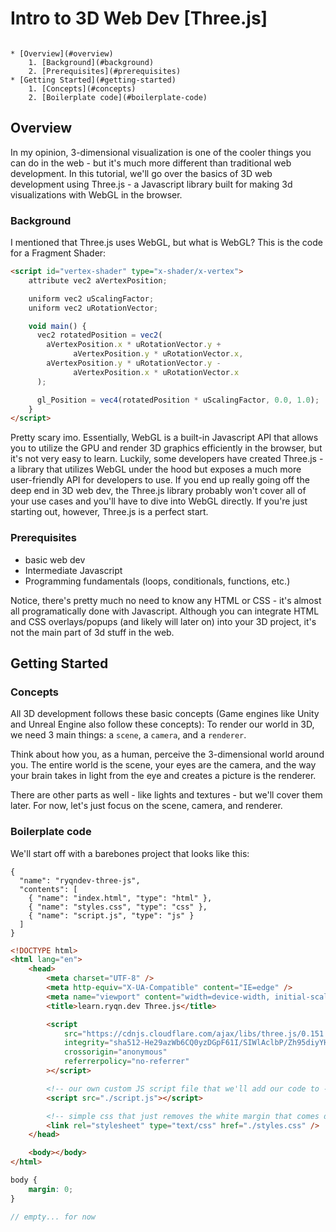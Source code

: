 # Intro to 3D Web Dev [Three.js]

```table-of-contents

* [Overview](#overview)
    1. [Background](#background)
    2. [Prerequisites](#prerequisites)
* [Getting Started](#getting-started)
    1. [Concepts](#concepts)
    2. [Boilerplate code](#boilerplate-code)
```

## Overview

In my opinion, 3-dimensional visualization is one of the cooler things you can do in the web - but it's much more different than traditional web development. In this tutorial, we'll go over the basics of 3D web development using Three.js - a Javascript library built for making 3d visualizations with WebGL in the browser.

### Background

I mentioned that Three.js uses WebGL, but what is WebGL? This is the code for a Fragment Shader:

```html
<script id="vertex-shader" type="x-shader/x-vertex">
    attribute vec2 aVertexPosition;

    uniform vec2 uScalingFactor;
    uniform vec2 uRotationVector;

    void main() {
      vec2 rotatedPosition = vec2(
        aVertexPosition.x * uRotationVector.y +
              aVertexPosition.y * uRotationVector.x,
        aVertexPosition.y * uRotationVector.y -
              aVertexPosition.x * uRotationVector.x
      );

      gl_Position = vec4(rotatedPosition * uScalingFactor, 0.0, 1.0);
    }
</script>
```

Pretty scary imo. Essentially, WebGL is a built-in Javascript API that allows you to utilize the GPU and render 3D graphics efficiently in the browser, but it's not very easy to learn. Luckily, some developers have created Three.js - a library that utilizes WebGL under the hood but exposes a much more user-friendly API for developers to use. If you end up really going off the deep end in 3D web dev, the Three.js library probably won't cover all of your use cases and you'll have to dive into WebGL directly. If you're just starting out, however, Three.js is a perfect start.

### Prerequisites

-   basic web dev
-   Intermediate Javascript
-   Programming fundamentals (loops, conditionals, functions, etc.)

Notice, there's pretty much no need to know any HTML or CSS - it's almost all programatically done with Javascript. Although you can integrate HTML and CSS overlays/popups (and likely will later on) into your 3D project, it's not the main part of 3d stuff in the web.

## Getting Started

### Concepts

All 3D development follows these basic concepts (Game engines like Unity and Unreal Engine also follow these concepts): To render our world in 3D, we need 3 main things: a `scene`, a `camera`, and a `renderer`.

Think about how you, as a human, perceive the 3-dimensional world around you. The entire world is the scene, your eyes are the camera, and the way your brain takes in light from the eye and creates a picture is the renderer.

There are other parts as well - like lights and textures - but we'll cover them later. For now, let's just focus on the scene, camera, and renderer.

### Boilerplate code

We'll start off with a barebones project that looks like this:

```file-json
{
  "name": "ryqndev-three-js",
  "contents": [
    { "name": "index.html", "type": "html" },
    { "name": "styles.css", "type": "css" },
    { "name": "script.js", "type": "js" }
  ]
}
```

```html index.html
<!DOCTYPE html>
<html lang="en">
    <head>
        <meta charset="UTF-8" />
        <meta http-equiv="X-UA-Compatible" content="IE=edge" />
        <meta name="viewport" content="width=device-width, initial-scale=1.0" />
        <title>learn.ryqn.dev Three.js</title>

        <script
            src="https://cdnjs.cloudflare.com/ajax/libs/three.js/0.151.3/three.min.js"
            integrity="sha512-He29azWb6CQ0yzDGpF61I/SIWlAclbP/Zh95diyYHwpN0VgkH3rtJKJkcApFJG517GxurJQ2UB676HOhB6pyBQ=="
            crossorigin="anonymous"
            referrerpolicy="no-referrer"
        ></script>

        <!-- our own custom JS script file that we'll add our code to -->
        <script src="./script.js"></script>

        <!-- simple css that just removes the white margin that comes default -->
        <link rel="stylesheet" type="text/css" href="./styles.css" />
    </head>

    <body></body>
</html>
```

```css styles.css
body {
    margin: 0;
}
```

```js script.js
// empty... for now
```

###
